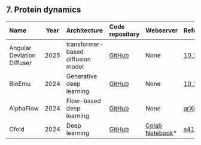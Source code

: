 ## 7. Protein dynamics

| **Name**    | **Year** | **Architecture**          | **Code repository**                                         | **Webserver**                                                                 | **Reference**                                           |
|:------------|:--------:|:--------------------------|:------------------------------------------------------------|:-------------------------------------------------------------------------------|:---------------------------------------------------------|
| Angular Deviation Diffuser | 2025     | transformer-based diffusion model  | [GitHub](https://github.com/AlanYangYi/Angular_Deviation_Diffuser)               | None                                                                           | [10.1101/2025.03.03.6404921](https://doi.org/10.1101/2025.03.03.640492) |
| BioEmu      | 2024     | Generative deep learning  | [GitHub](https://github.com/microsoft/bioemu)               | None                                                                           | [10.1101/2024.12.05.626885v1](https://doi.org/10.1101/2024.12.05.626885v1) |
| AlphaFlow   | 2024     | Flow-based deep learning  | [GitHub](https://github.com/bjing2016/alphaflow)            | None                                                                           | [arXiv:2402.04845](https://arxiv.org/abs/2402.04845)     |
| Cfold       | 2024     | Deep learning             | [GitHub](https://github.com/patrickbryant1/Cfold)           | [Colab Notebook](https://colab.research.google.com/github/dina-lab3D/CombFold/blob/master/CombFold.ipynb)* | [s41467-024-51507-2](https://doi.org/10.1038/s41467-024-51507-2) |



